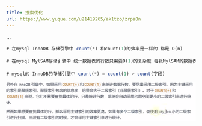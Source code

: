 ```yaml
---
title: 搜索优化
url: https://www.yuque.com/u21419265/ak1tzo/zrpa0n
---
```


...

```sql
# 在mysql InnoDB 存储引擎中 count(*) 和count(1)的效率是一样的 都是 O(n)

# 在mysql MylSAM存储引擎中 统计数据表的行数只需要O(1)的复杂度 每张MylSAM的数据表中都有一个meta信息存储了row_count的值

# mysql的 InnoDB的存储引擎中 count(*) = count(1) > count(字段)
```

![image.png](../../assets/mysql/zrpa0n/1646013223101-b8ad053d-0c43-41a3-b552-82b2992f79ba.png)
